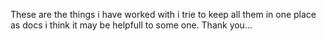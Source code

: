 These are the things i have worked with i trie to keep all them in one place as docs i think it may be helpfull to some one.
Thank you...
